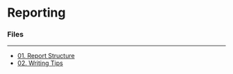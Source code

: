 # Reporting

### Files
---
- [01. Report Structure](08.%20Reporting/01.%20Report%20Structure.md)
- [02. Writing Tips](08.%20Reporting/02.%20Writing%20Tips.md)
